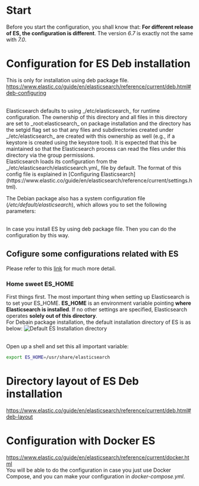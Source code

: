 # Start
Before you start the configuration, you shall know that: **For different release of ES, the configuration is different**. The version _6.7_ is exactly not the same with _7.0_.


# Configuration for ES Deb installation
This is only for installation using deb package file.
https://www.elastic.co/guide/en/elasticsearch/reference/current/deb.html#deb-configuring

<br>
Elasticsearch defaults to using _/etc/elasticsearch_ for runtime configuration. The ownership of this directory and all files in this directory are set to _root:elasticsearch_ on package installation and the directory has the setgid flag set so that any files and subdirectories created under _/etc/elasticsearch_ are created with this ownership as well (e.g., if a keystore is created using the keystore tool). It is expected that this be maintained so that the Elasticsearch process can read the files under this directory via the group permissions.
<br>
Elasticsearch loads its configuration from the _/etc/elasticsearch/elasticsearch.yml_ file by default. The format of this config file is explained in [Configuring Elasticsearch](https://www.elastic.co/guide/en/elasticsearch/reference/current/settings.html).

The Debian package also has a system configuration file (_/etc/default/elasticsearch_), which allows you to set the following parameters:

<br>
In case you install ES by using deb package file. Then you can do the configuration by this way.


## Cofigure some configurations related with ES
Please refer to this [link](https://opensourceconnections.com/blog/2016/04/21/run-elasticsearch-in-your-shell/) for much more detail.

### Home sweet ES_HOME

First things first. The most important thing when setting up Elasticsearch is to set your ES_HOME. **ES_HOME** is an environment variable pointing **where Elasticsearch is installed**. If no other settings are specified, Elasticsearch operates **solely out of this directory**. 
<br>
For Debain package installation, the default installation directory of ES is as below:
![Default ES Installation directory]()

<br>
Open up a shell and set this all important variable:

```sh
export ES_HOME=/usr/share/elasticsearch
```

# Directory layout of ES Deb installation
https://www.elastic.co/guide/en/elasticsearch/reference/current/deb.html#deb-layout


# Configuration with Docker ES
https://www.elastic.co/guide/en/elasticsearch/reference/current/docker.html
<br>
You will be able to do the configuration in case you just use Docker Compose, and you can make your configuration in _docker-compose.yml_.
